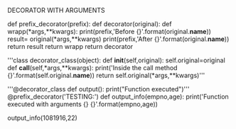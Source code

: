 DECORATOR WITH ARGUMENTS

def prefix_decorator(prefix):
    def decorator(original):
        def wrapp(*args,**kwargs):
            print(prefix,'Before {}'.format(original.__name__))
            result= original(*args,**kwargs)
            print(prefix,'After {}'.format(original.__name__))
            return result
        return wrapp
    return decorator


'''class decorator_class(object):
    def __init__(self,original):
        self.original=original
    def __call__(self,*args,**kwargs):
        print('Inside the call method {}'.format(self.original.__name__))
        return self.original(*args,**kwargs)'''

'''@decorator_class
def output():
    print("Function executed")'''
@prefix_decorator('TESTING:')
def output_info(empno,age):
    print('Function executed with arguments {} {}'.format(empno,age))

output_info(1081916,22)

